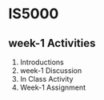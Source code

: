 # IS5000

## week-1 Activities

<ol>
  <li>Introductions</li>
  <li> week-1 Discussion</li>
  <li>In Class Activity</li>
  <li>Week-1 Assignment</li>
</ol>
